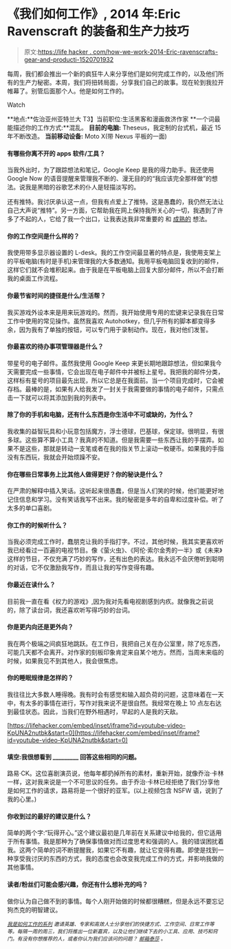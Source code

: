 # 《我们如何工作》, 2014 年:Eric Ravenscraft 的装备和生产力技巧

> 原文:[https://life hacker . com/how-we-work-2014-Eric-ravenscrafts-gear-and-producti-1520701932](https://lifehacker.com/how-we-work-2014-eric-ravenscrafts-gear-and-producti-1520701932)

每周，我们都会推出一个新的疯狂牛人来分享他们是如何完成工作的，以及他们所有的生产力秘密。本周，我们将扭转局面，分享我们自己的故事。现在轮到我拉开帷幕了。别管后面那个人。他是如何工作的。

Watch

**地点:**佐治亚州亚特兰大
T3】当前职位:生活黑客和漫画救济作家
**一个词最能描述你的工作方式:**混乱。
**目前的电脑:** Theseus，我定制的台式机，最近 15 年不断改造。
**当前移动设备:** Moto X(带 Nexus 平板的一面)

#### **有哪些你离不开的 apps 软件/工具？**

当我外出时，为了跟踪想法和笔记，Google Keep 是我的得力助手。我还使用 Google Now 的语音提醒来管理我不断的、漫无目的的“我应该完全那样做”的想法。说我是黑暗的谷歌艺术的仆人是轻描淡写的。

还有推特。我讨厌承认这一点，但我有点爱上了推特。这是愚蠢的，我仍然无法让自己大声说“推特”。另一方面，它帮助我在网上保持我所关心的一切，我遇到了许多了不起的人，它给了我一个出口，让我表达我非常重要的 和 [成熟的](https://twitter.com/LordRavenscraft/status/432589191336050689) 想法。

#### 你的工作空间是什么样的？

我使用带多显示器设置的 L-desk。我的工作空间最显著的特点是，我使用支架上的平板电脑(有时是手机)来管理我的大多数通知。我用平板电脑回复收到的邮件，这样它们就不会堆积起来。由于我是在平板电脑上回复大部分邮件，所以不会打断我的桌面工作流程。

#### 你最节省时间的捷径是什么/生活帮？

我买游戏外设本来是用来玩游戏的。然而，我开始使用专用的宏键来记录我在日常工作中使用的常见操作。虽然我喜欢 Autohotkey，但几乎所有的脚本都变得多余，因为我有了单独的按钮，可以专门用于录制动作。现在，我对他们发誓。

#### 你最喜欢的待办事项管理器是什么？

带星号的电子邮件。虽然我使用 Google Keep 来更长期地跟踪想法，但如果我今天需要完成一些事情，它会出现在电子邮件中并被标上星号。我把我的邮件分类，这样标有星号的项目最先出现，所以它总是在我面前。当一个项目完成时，它会被存档。最棒的是，如果有人给我发了一封关于我需要做的事情的电子邮件，只需点击一下就可以将其添加到我的列表中。

#### 除了你的手机和电脑，还有什么东西是你生活中不可或缺的，为什么？

我收集的益智玩具和小玩意包括魔方，浮士德球，巴基球，保定球。很明显，有很多球。这些算不算小工具？我真的不知道。但是我需要一些东西让我的手摆弄。如果不是这些，那就是转动一支笔或者在我的指关节上滚动一枚硬币。如果我的手指没有东西玩，我就会开始烦躁不安。

#### 你在哪些日常事务上比其他人做得更好？你的秘诀是什么？

在严肃的解释中插入笑话。这听起来很愚蠢，但是当人们笑的时候，他们能更好地记住信息和学习。没有笑话我写不出来。我的秘密是多年的自卑和过度补偿。听了太多的单口喜剧。

#### 你工作的时候听什么？

当我必须完成工作时，蠢朋克让我的手指打字。不过，其他时候，我其实更喜欢听我已经看过一百遍的电视节目。像《萤火虫》、《阿伦·索尔金秀的一半》或《未来》这样的节目，不仅充满了巧妙的写作，还有出色的表达。我永远不会厌倦听到聪明的对话，它不仅激励我写作，而且让我的写作变得有趣。

#### 你最近在读什么？

目前我一直在看《权力的游戏》,因为我对先看电视剧感到内疚。就像我之前说的，除了读台词，我还喜欢听写得巧妙的台词。

#### 你是更内向还是更外向？

我在两个极端之间疯狂地跳跃。在工作日，我把自己关在办公室里，除了吃东西，可能几天都不会离开。对作家的刻板印象肯定来自某个地方。然而，当周末来临的时候，如果我见不到其他人，我会很焦虑。

#### 你的睡眠规律是怎样的？

我往往比大多数人睡得晚。我有时会有感觉和输入超负荷的问题，这意味着在一天中，有太多的事情在进行，写作对我来说不是很自然。我经常在晚上 10 点左右达到最佳状态。因此，当我们在野外相遇时，早起的人是我的天敌。

 [https://lifehacker.com/embed/inset/iframe?id=youtube-video-KpUNA2nutbk&start=0](https://lifehacker.com/embed/inset/iframe?id=youtube-video-KpUNA2nutbk&start=0) 

#### 填空:我很想看到 _________ 回答这些相同的问题。

路易·CK。这位喜剧演员说，他每年都扔掉所有的素材，重新开始，就像乔治·卡林一样，这对我来说是一个不可思议的任务。由于乔治·卡林已经拒绝了我们分享他是如何工作的请求，路易将是一个很好的亚军。(以上视频包含 NSFW 语，说到了我的心里。)

#### 你收到过的最好的建议是什么？

简单的两个字:“玩得开心。”这个建议最初是几年前在关系建议中给我的，但它适用于所有事情。我是那种为了确保事情做对而过度思考和强调的人。我的错误困扰着我。这两个简单的词不断提醒我，如果它不有趣，就让它变得有趣。即使是找到一种享受我讨厌的东西的方式，我的态度也会改变我完成工作的方式，并影响我做的其他事情。

#### 读者/粉丝们可能会感兴趣，你还有什么想补充的吗？

做你认为自己做不到的事情。每个人刚开始做的时候都很糟糕，但是永远不要忘记狗杰克的明智建议。

<small></small>*[<small>*我是如何工作的系列*</small>](http://lifehacker.com/how-i-work/) <small>*邀请英雄、专家和高效人士分享他们的快捷方式、工作空间、日常工作等等。每隔一周的周三，我们将推出一位新嘉宾，以及让他们继续下去的小工具、应用、技巧和窍门。有没有你想推荐的人，或者你认为我们应该问的问题？*</small> [<small>*邮箱泰莎*</small>](https://mail.google.com/mail/?view=cm&fs=1&tf=1&to=tessa@lifehacker.com) <small>*。*</small>*